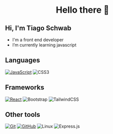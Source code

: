 <h1 align="center">Hello there  🧙</h1>

## Hi, I'm Tiago Schwab

- I'm a front end developer
- I’m currently learning javascript

## Languages

[![JavaScript](https://img.shields.io/badge/JavaScript-22272E?style=for-the-badge&logo=javascript&logoColor=white)](https://www.javascript.com/)
![CSS3](https://img.shields.io/badge/css3-22272E.svg?style=for-the-badge&logo=css3&logoColor=white)

## Frameworks

[![React](https://img.shields.io/badge/React-22272E?style=for-the-badge&logo=react&logoColor=white)](https://reactjs.org/)
![Bootstrap](https://img.shields.io/badge/bootstrap-22272E.svg?style=for-the-badge&logo=bootstrap&logoColor=white)
![TailwindCSS](https://img.shields.io/badge/tailwindcss-22272E.svg?style=for-the-badge&logo=tailwind-css&logoColor=white)

## Other tools

[![Git](https://img.shields.io/badge/Git-22272E?style=for-the-badge&logo=git&logoColor=white)](https://git-scm.com/)
[![GitHub](https://img.shields.io/badge/GitHub-22272E?style=for-the-badge&logo=github&logoColor=white)](https://github.com)
![Linux](https://img.shields.io/badge/Linux-22272E?style=for-the-badge&logo=linux&logoColor=white)
![Express.js](https://img.shields.io/badge/express.js-22272E.svg?style=for-the-badge&logo=express&logoColor=white)
